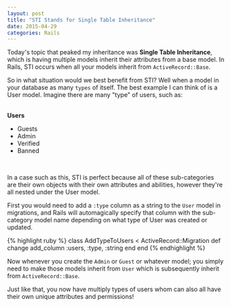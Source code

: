 ```yaml
---
layout: post
title: "STI Stands for Single Table Inheritance"
date: 2015-04-29
categories: Rails
---
```


Today's topic that peaked my inheritance was <strong>Single Table Inheritance</strong>, which is having multiple models inherit their attributes from a base model. In Rails, STI occurs when all your models inherit from `ActiveRecord::Base`.

So in what situation would we best benefit from STI? Well when a model in your database as many `types` of itself. The best example I can think of is a User model. Imagine there are many "type" of users, such as:

<br>
<strong>Users</strong>
<ul>
  <li>Guests</li>
  <li>Admin</li>
  <li>Verified</li>
  <li>Banned</li>
</ul>
<br>

In a case such as this, STI is perfect because all of these sub-categories are their own objects with their own attributes and abilities, however they're all nested under the User model.

First you would need to add a `:type` column as a string to the `User` model in migrations, and Rails will automagically specify that column with the sub-category model name depending on what type of User was created or updated.

{% highlight ruby %}
class AddTypeToUsers < ActiveRecord::Migration
  def change
    add_column :users, :type, :string
  end
end
{% endhighlight %}
<br>

Now whenever you create the `Admin` or `Guest` or whatever model; you simply need to make those models inherit from `User` which is subsequently inherit from `ActiveRecord::Base`.

Just like that, you now have multiply types of users whom can also all have their own unique attributes and permissions!